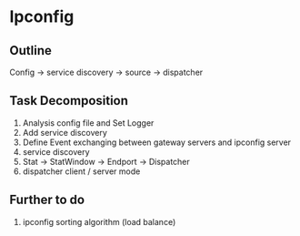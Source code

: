 # Ipconfig
## Outline
Config -> service discovery -> source -> dispatcher
## Task Decomposition
1. Analysis config file and Set Logger
2. Add service discovery
3. Define Event exchanging between gateway servers and ipconfig server
4. service discovery
5. Stat -> StatWindow -> Endport -> Dispatcher
7. dispatcher client / server mode

## Further to do
1. ipconfig sorting algorithm (load balance) 